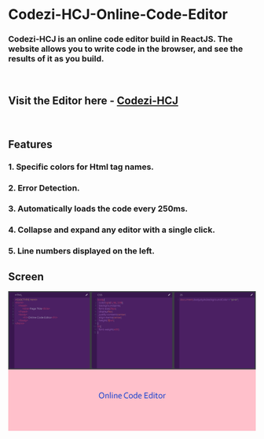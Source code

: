 # Codezi-HCJ-Online-Code-Editor

### Codezi-HCJ is an online code editor build in ReactJS. The website allows you to write code in the browser, and see the results of it as you build. 

<br>

## Visit the Editor here - [Codezi-HCJ](https://onlinecodeeditor.web.app/)

<br>

## Features 


<h3> 1. Specific colors for Html tag names. </h3>
 <h3> 2. Error Detection.</h3>
<h3> 3. Automatically loads the code every 250ms.<h3>
 <h3>4. Collapse and expand any editor with a single click.<h3>
 <h3>5. Line numbers displayed on the left.<h3>


## Screen

![Screen](Screenshot/screen.png)



